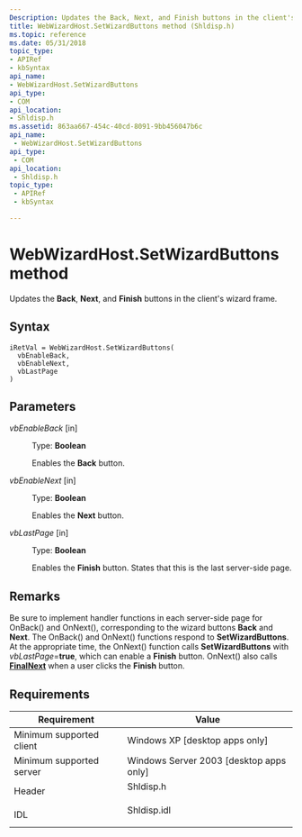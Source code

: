 ```yaml
---
Description: Updates the Back, Next, and Finish buttons in the client's wizard frame.
title: WebWizardHost.SetWizardButtons method (Shldisp.h)
ms.topic: reference
ms.date: 05/31/2018
topic_type: 
- APIRef
- kbSyntax
api_name: 
- WebWizardHost.SetWizardButtons
api_type: 
- COM
api_location: 
- Shldisp.h
ms.assetid: 863aa667-454c-40cd-8091-9bb456047b6c
api_name: 
 - WebWizardHost.SetWizardButtons
api_type: 
 - COM
api_location: 
 - Shldisp.h
topic_type: 
 - APIRef
 - kbSyntax

---
```


# WebWizardHost.SetWizardButtons method

Updates the **Back**, **Next**, and **Finish** buttons in the client's wizard frame.

## Syntax


```JScript
iRetVal = WebWizardHost.SetWizardButtons(
  vbEnableBack,
  vbEnableNext,
  vbLastPage
)
```



## Parameters

<dl> <dt>

*vbEnableBack* \[in\]
</dt> <dd>

Type: **Boolean**

Enables the **Back** button.

</dd> <dt>

*vbEnableNext* \[in\]
</dt> <dd>

Type: **Boolean**

Enables the **Next** button.

</dd> <dt>

*vbLastPage* \[in\]
</dt> <dd>

Type: **Boolean**

Enables the **Finish** button. States that this is the last server-side page.

</dd> </dl>

## Remarks

Be sure to implement handler functions in each server-side page for OnBack() and OnNext(), corresponding to the wizard buttons **Back** and **Next**. The OnBack() and OnNext() functions respond to **SetWizardButtons**. At the appropriate time, the OnNext() function calls **SetWizardButtons** with *vbLastPage*=**true**, which can enable a **Finish** button. OnNext() also calls [**FinalNext**](iwebwizardhost-finalnext.md) when a user clicks the **Finish** button.

## Requirements



| Requirement | Value |
|-------------------------------------|----------------------------------------------------------------------------------------|
| Minimum supported client<br/> | Windows XP \[desktop apps only\]<br/>                                            |
| Minimum supported server<br/> | Windows Server 2003 \[desktop apps only\]<br/>                                   |
| Header<br/>                   | <dl> <dt>Shldisp.h</dt> </dl>   |
| IDL<br/>                      | <dl> <dt>Shldisp.idl</dt> </dl> |



 

 




